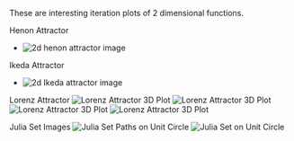 These are interesting iteration plots of 2 dimensional functions.

Henon Attractor
- ![2d henon attractor image](https://github.com/shaunramsey/FractalExploration/blob/master/Iterations/henon_attractor.png)


Ikeda Attractor
- ![2d Ikeda attractor image](https://github.com/shaunramsey/FractalExploration/blob/master/Iterations/ikeda_attractor.png)


Lorenz Attractor
![Lorenz Attractor 3D Plot](https://github.com/shaunramsey/FractalExploration/blob/master/Iterations/lorenz_attractor_1.png)
![Lorenz Attractor 3D Plot](https://github.com/shaunramsey/FractalExploration/blob/master/Iterations/lorenz_attractor_2.png)
![Lorenz Attractor 3D Plot](https://github.com/shaunramsey/FractalExploration/blob/master/Iterations/lorenz_attractor_3.png)
![Lorenz Attractor 3D Plot](https://github.com/shaunramsey/FractalExploration/blob/master/Iterations/lorenz_attractor_4.png)

Julia Set Images
![Julia Set Paths on Unit Circle](https://github.com/shaunramsey/FractalExploration/blob/master/Iterations/Julia_Set_image.png)
![Julia Set on Unit Circle]()
